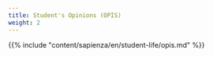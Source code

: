 ```yaml
---
title: Student's Opinions (OPIS)
weight: 2
---
```


{{% include "content/sapienza/en/student-life/opis.md" %}}